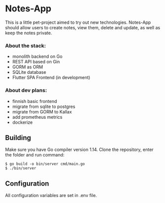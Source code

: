 # Notes-App

This is a little pet-project aimed to try out new technologies.
Notes-App should allow users to create notes, view them, delete and update, as well as keep the notes private.

### About the stack:
* monolith backend on Go
* REST API based on Gin
* GORM as ORM
* SQLite database
* Flutter SPA Frontend (in development)

### About dev plans:
* finnish basic frontend
* migrate from sqlite to postgres
* migrate from GORM to Kallax
* add prometheus metrics
* dockerize

## Building

Make sure you have Go compiler version 1.14.
Clone the repository, enter the folder and run command:

	$ go build -o bin/server cmd/main.go
	$ ./bin/server

## Configuration

All configuration variables are set in .env file.
